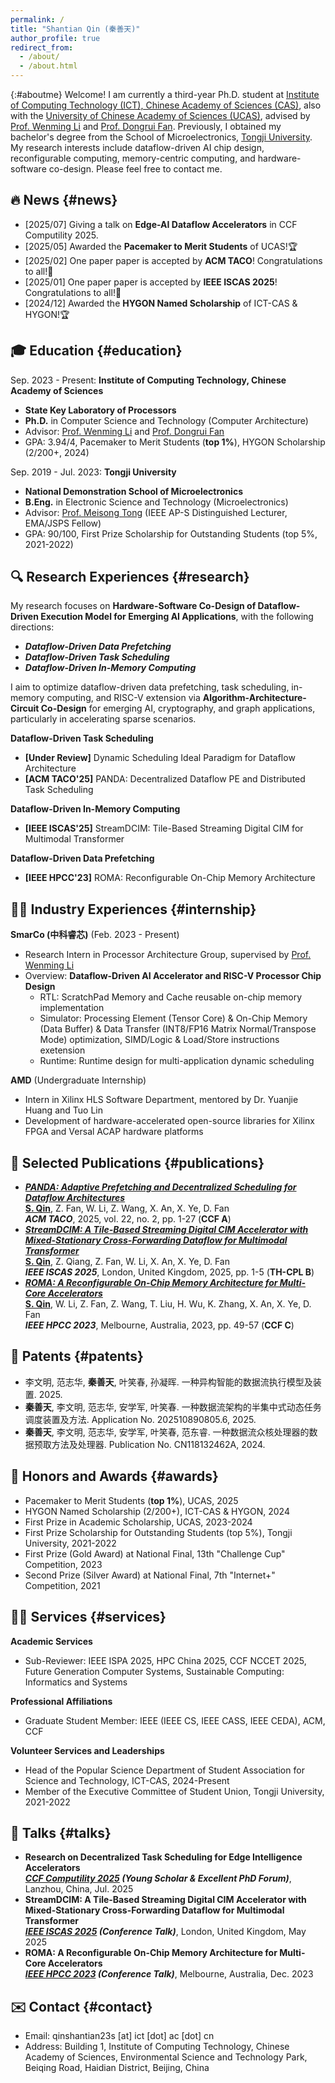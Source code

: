 ```yaml
---
permalink: /
title: "Shantian Qin (秦善天)"
author_profile: true
redirect_from: 
  - /about/
  - /about.html
---
```


{:#aboutme}
Welcome! I am  currently a third-year Ph.D. student at [Institute of Computing Technology (ICT), Chinese Academy of Sciences (CAS)](http://www.ict.ac.cn/), also with the [University of Chinese Academy of Sciences (UCAS)](https://www.ucas.ac.cn/), advised by [Prof. Wenming Li](https://people.ucas.edu.cn/~liwenming) and [Prof. Dongrui Fan](https://people.ucas.edu.cn/~fandongrui). Previously, I obtained my bachelor's degree from the School of Microelectronics, [Tongji University](https://www.tongji.edu.cn/). My research interests include dataflow-driven AI chip design, reconfigurable computing, memory-centric computing, and hardware-software co-design. Please feel free to contact me.

## 🔥 News {#news}
* [2025/07] Giving a talk on **Edge-AI Dataflow Accelerators** in CCF Computility 2025.
* [2025/05] Awarded the **Pacemaker to Merit Students** of UCAS!🏆
* [2025/02] One paper paper is accepted by **ACM TACO**! Congratulations to all!🎉
* [2025/01] One paper paper is accepted by **IEEE ISCAS 2025**! Congratulations to all!🎉
* [2024/12] Awarded the **HYGON Named Scholarship** of ICT-CAS & HYGON!🏆

## 🎓 Education {#education}
  Sep. 2023 - Present: **Institute of Computing Technology, Chinese Academy of Sciences**
* **State Key Laboratory of Processors**
* **Ph.D.** in Computer Science and Technology (Computer Architecture)
* Advisor: [Prof. Wenming Li](https://people.ucas.edu.cn/~liwenming) and [Prof. Dongrui Fan](https://people.ucas.edu.cn/~fandongrui)
* GPA: 3.94/4, Pacemaker to Merit Students (**top 1%**), HYGON Scholarship (2/200+, 2024)

Sep. 2019 - Jul. 2023: **Tongji University**
* **National Demonstration School of Microelectronics**
* **B.Eng.** in Electronic Science and Technology (Microelectronics)
* Advisor: [Prof. Meisong Tong](https://see-en.tongji.edu.cn/info/1014/1701.htm) (IEEE AP-S Distinguished Lecturer, EMA/JSPS Fellow)
* GPA: 90/100, First Prize Scholarship for Outstanding Students (top 5%, 2021-2022)

## 🔍 Research Experiences {#research}

My research focuses on **Hardware-Software Co-Design of Dataflow-Driven Execution Model for Emerging AI Applications**, with the following directions:
* ***Dataflow-Driven Data Prefetching***
* ***Dataflow-Driven Task Scheduling***
* ***Dataflow-Driven In-Memory Computing***

I aim to optimize dataflow-driven data prefetching, task scheduling, in-memory computing, and RISC-V extension via **Algorithm-Architecture-Circuit Co-Design** for emerging AI, cryptography, and graph applications, particularly in accelerating sparse scenarios.

**Dataflow-Driven Task Scheduling**
* **[Under Review]** Dynamic Scheduling Ideal Paradigm for Dataflow Architecture
* **[ACM TACO'25]** PANDA: Decentralized Dataflow PE and Distributed Task Scheduling

**Dataflow-Driven In-Memory Computing**
* **[IEEE ISCAS'25]** StreamDCIM: Tile-Based Streaming Digital CIM for Multimodal Transformer

**Dataflow-Driven Data Prefetching**
* **[IEEE HPCC'23]** ROMA: Reconfigurable On-Chip Memory Architecture

## 🧑‍💻 Industry Experiences {#internship}
**SmarCo (中科睿芯)**    (Feb. 2023 - Present)  
* Research Intern in Processor Architecture Group, supervised by [Prof. Wenming Li](https://people.ucas.edu.cn/~liwenming)
* Overview: **Dataflow-Driven AI Accelerator and RISC-V Processor Chip Design**
  - RTL: ScratchPad Memory and Cache reusable on-chip memory implementation
  - Simulator: Processing Element (Tensor Core) & On-Chip Memory (Data Buffer) & Data Transfer (INT8/FP16 Matrix Normal/Transpose Mode) optimization, SIMD/Logic & Load/Store instructions exetension 
  - Runtime: Runtime design for multi-application dynamic scheduling 

**AMD**    (Undergraduate Internship)
* Intern in Xilinx HLS Software Department, mentored by Dr. Yuanjie Huang and Tuo Lin
* Development of hardware-accelerated open-source libraries for Xilinx FPGA and Versal ACAP hardware platforms

## 📝 Selected Publications {#publications}
* ***[PANDA: Adaptive Prefetching and Decentralized Scheduling for Dataflow Architectures](https://dl.acm.org/doi/abs/10.1145/3721288)***\
    **<u>S. Qin</u>**, Z. Fan, W. Li, Z. Wang, X. An, X. Ye, D. Fan\
    ***ACM TACO***, 2025, vol. 22, no. 2, pp. 1-27 (**CCF A**)
* ***[StreamDCIM: A Tile-Based Streaming Digital CIM Accelerator with Mixed-Stationary Cross-Forwarding Dataflow for Multimodal Transformer](https://ieeexplore.ieee.org/document/11043484)***\
    **<u>S. Qin</u>**, Z. Qiang, Z. Fan, W. Li, X. An, X. Ye, D. Fan\
    ***IEEE ISCAS 2025***, London, United Kingdom, 2025, pp. 1-5 (**TH-CPL B**)
* ***[ROMA: A Reconfigurable On-Chip Memory Architecture for Multi-Core Accelerators](https://ieeexplore.ieee.org/document/10466951)***\
    **<u>S. Qin</u>**, W. Li, Z. Fan, Z. Wang, T. Liu, H. Wu, K. Zhang, X. An, X. Ye, D. Fan\
    ***IEEE HPCC 2023***, Melbourne, Australia, 2023, pp. 49-57 (**CCF C**)

## 📑 Patents {#patents}
* 李文明, 范志华, **秦善天**, 叶笑春, 孙凝晖. 一种异构智能的数据流执行模型及装置. 2025.
* **秦善天**, 李文明, 范志华, 安学军, 叶笑春. 一种数据流架构的半集中式动态任务调度装置及方法. Application No. 202510890805.6, 2025.
* **秦善天**, 李文明, 范志华, 安学军, 叶笑春, 范东睿. 一种数据流众核处理器的数据预取方法及处理器. Publication No. CN118132462A, 2024.

## 🏅 Honors and Awards {#awards}
* Pacemaker to Merit Students (**top 1%**), UCAS, 2025
* HYGON Named Scholarship (2/200+), ICT-CAS & HYGON, 2024
* First Prize in Academic Scholarship, UCAS, 2023-2024
* First Prize Scholarship for Outstanding Students (top 5%), Tongji University, 2021-2022
* First Prize (Gold Award) at National Final, 13th "Challenge Cup" Competition, 2023
* Second Prize (Silver Award) at National Final, 7th "Internet+" Competition, 2021

## 👨‍🏫 Services {#services}
**Academic Services**    
* Sub-Reviewer: IEEE ISPA 2025, HPC China 2025, CCF NCCET 2025, Future Generation Computer Systems, Sustainable Computing: Informatics and Systems
 
**Professional Affiliations**    
* Graduate Student Member: IEEE (IEEE CS, IEEE CASS, IEEE CEDA), ACM, CCF

**Volunteer Services and Leaderships**    
* Head of the Popular Science Department of Student Association for Science and Technology, ICT-CAS, 2024-Present
* Member of the Executive Committee of Student Union, Tongji University, 2021-2022

## 🎤 Talks {#talks}
* **Research on Decentralized Task Scheduling for Edge Intelligence Accelerators**\
    ***[CCF Computility 2025](https://conf.ccf.org.cn/web/api/m1338176480617828352173908773509.action) (Young Scholar & Excellent PhD Forum)***, Lanzhou, China, Jul. 2025
* **StreamDCIM: A Tile-Based Streaming Digital CIM Accelerator with Mixed-Stationary Cross-Forwarding Dataflow for Multimodal Transformer**\
    ***[IEEE ISCAS 2025](https://2025.ieee-iscas.org) (Conference Talk)***, London, United Kingdom, May 2025
* **ROMA: A Reconfigurable On-Chip Memory Architecture for Multi-Core Accelerators**\
    ***[IEEE HPCC 2023](https://www.computer.org/csdl/proceedings/hpcc-dss-smartcity-dependsys/2023/1VBw8xqc8Eg) (Conference Talk)***, Melbourne, Australia, Dec. 2023

## ✉️ Contact {#contact}
* Email: qinshantian23s [at] ict [dot] ac [dot] cn
* Address: Building 1, Institute of Computing Technology, Chinese Academy of Sciences, Environmental Science and Technology Park, Beiqing Road, Haidian District, Beijing, China
<br/><br/>
<script type='text/javascript' id='clustrmaps' src='//cdn.clustrmaps.com/map_v2.js?cl=000000&w=a&t=tt&d=CU1EgYlIukGzOjaTqOs1NjoHeyavMCGqzBHzTFTi6EY&co=ffffff&cmn=ff5353&cmo=3acc3a&ct=ababab'></script>
